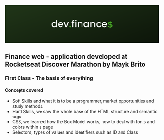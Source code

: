 <img src="capa_dev_finance.png">

## Finance web - application developed at Rocketseat Discover Marathon by Mayk Brito

### First Class - The basis of everything

#### Concepts covered

- Soft Skills and what it is to be a programmer, market opportunities and study methods.
- Hard Skills, we saw the whole base of the HTML structure and semantic tags
- CSS, we learned how the Box Model works, how to deal with fonts and colors within a page
- Selectors, types of values ​​and identifiers such as ID and Class
